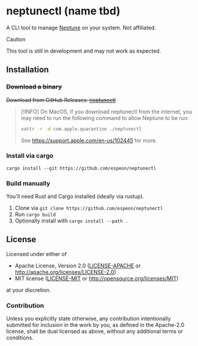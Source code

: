 # neptunectl (name tbd)

A CLI tool to manage [Neptune](https://github.com/uwu/neptune) on your system. Not affiliated.

> [!CAUTION] 
> This tool is still in development and may not work as expected.

## Installation
### ~~Download a binary~~
~~Download from GitHub Releases: [neptunectl](https://github.com/espeon/neptunectl/releases/)~~

> [!INFO] 
> On MacOS, if you download neptunectl from the internet, you may need to run the following command to allow Neptune to be run:
> ```bash
> xattr -r -d com.apple.quarantine ./neptunectl
> ```
> See https://support.apple.com/en-us/102445 for more.

### Install via cargo
`cargo install --git https://github.com/espeon/neptunectl`

### Build manually

You'll need Rust and Cargo installed (ideally via rustup).

1. Clone via `git clone https://github.com/espeon/neptunectl`
2. Run `cargo build`
3. Optionally install with `cargo install --path .`

## License

Licensed under either of

- Apache License, Version 2.0 ([LICENSE-APACHE](LICENSE/LICENSE-APACHE) or http://apache.org/licenses/LICENSE-2.0)
- MIT license ([LICENSE-MIT](LICENSE/LICENSE-MIT) or http://opensource.org/licenses/MIT)

at your discretion.

### Contribution

Unless you explicitly state otherwise, any contribution intentionally submitted
for inclusion in the work by you, as defined in the Apache-2.0 license, shall
be dual licensed as above, without any additional terms or conditions.

